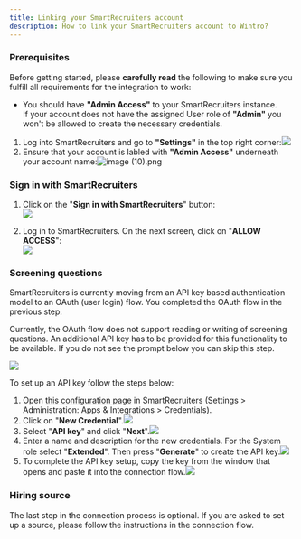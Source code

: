 ```yaml
---
title: Linking your SmartRecruiters account
description: How to link your SmartRecruiters account to Wintro?
---
```


### Prerequisites

Before getting started, please **carefully read** the following to make sure you fulfill all requirements for the integration to work:

*   You should have **"Admin Access"** to your SmartRecruiters instance.  
    If your account does not have the assigned User role of **"Admin"** you won't be allowed to create the necessary credentials.

1.  Log into SmartRecruiters and go to **"Settings"** in the top right corner:![](https://help.kombo.dev/hc/article_attachments/17651124882833)
2.  Ensure that your account is labled with **"Admin Access"** underneath your account name:![image (10).png](https://help.kombo.dev/hc/article_attachments/17651308572049)

### Sign in with SmartRecruiters

1.  Click on the "**Sign in with SmartRecruiters**" button:  
    ![](https://help.kombo.dev/hc/article_attachments/23064057684497)  
      
    
2.  Log in to SmartRecruiters. On the next screen, click on "**ALLOW ACCESS**":  
    ![](https://help.kombo.dev/hc/article_attachments/23064057707793)

### Screening questions

SmartRecruiters is currently moving from an API key based authentication model to an OAuth (user login) flow. You completed the OAuth flow in the previous step.

Currently, the OAuth flow does not support reading or writing of screening questions. An additional API key has to be provided for this functionality to be available. If you do not see the prompt below you can skip this step.

![](https://help.kombo.dev/hc/article_attachments/24492143854225)

To set up an API key follow the steps below:

1.  Open [this configuration page](https://www.smartrecruiters.com/settings/administration/app-management/custom-applications) in SmartRecruiters (Settings > Administration: Apps & Integrations > Credentials).
2.  Click on "**New Credential**".![](https://help.kombo.dev/hc/article_attachments/24492143884049)
3.  Select "**API key**" and click "**Next**".![](https://help.kombo.dev/hc/article_attachments/24492143895313)
4.  Enter a name and description for the new credentials. For the System role select "**Extended**". Then press "**Generate**" to create the API key.![](https://help.kombo.dev/hc/article_attachments/24492125450513)
5.  To complete the API key setup, copy the key from the window that opens and paste it into the connection flow.![](https://help.kombo.dev/hc/article_attachments/24492143927697)

### Hiring source

The last step in the connection process is optional. If you are asked to set up a source, please follow the instructions in the connection flow.
